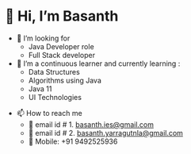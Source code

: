 <!--### Hi there 👋


**Basanth215/Basanth215** is a ✨ _special_ ✨ repository because its `README.md` (this file) appears on your GitHub profile.

Here are some ideas to get you started:

- 🔭 I’m currently working on ...
- 🌱 I’m currently learning ...
- 👯 I’m looking to collaborate on ...
- 🤔 I’m looking for help with ...
- 💬 Ask me about ...
- 📫 How to reach me: ...
- 😄 Pronouns: ...
- ⚡ Fun fact: ...
-->
# 👋 Hi, I’m Basanth
- 👀 I’m looking for 
  - Java Developer role
  - Full Stack developer
- 🌱 I’m a continuous learner and currently learning :
  - Data Structures
  - Algorithms using Java
  - Java 11
  - UI Technologies
<!--- 💞️ I’m looking to collaborate on UI developer-->
- 📫 How to reach me 
  - 💬 email id # 1. basanth.ies@gmail.com
  - 📧 email id # 2. basanth.yarragutnla@gmail.com
  - 📱 Mobile: +91 9492525936

